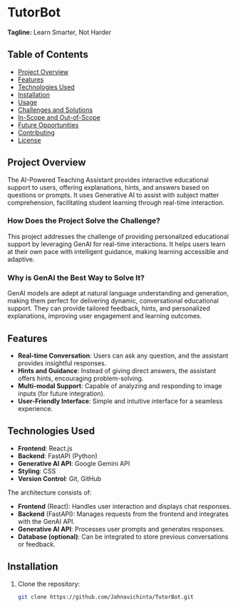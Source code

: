 # TutorBot
**Tagline:** Learn Smarter, Not Harder

## Table of Contents
- [Project Overview](#project-overview)
- [Features](#features)
- [Technologies Used](#technologies-used)
- [Installation](#installation)
- [Usage](#usage)
- [Challenges and Solutions](#challenges-and-solutions)
- [In-Scope and Out-of-Scope](#in-scope-and-out-of-scope)
- [Future Opportunities](#future-opportunities)
- [Contributing](#contributing)
- [License](#license)

## Project Overview
The AI-Powered Teaching Assistant provides interactive educational support to users, offering explanations, hints, and answers based on questions or prompts. It uses Generative AI to assist with subject matter comprehension, facilitating student learning through real-time interaction.

### How Does the Project Solve the Challenge?
This project addresses the challenge of providing personalized educational support by leveraging GenAI for real-time interactions. It helps users learn at their own pace with intelligent guidance, making learning accessible and adaptive.

### Why is GenAI the Best Way to Solve It?
GenAI models are adept at natural language understanding and generation, making them perfect for delivering dynamic, conversational educational support. They can provide tailored feedback, hints, and personalized explanations, improving user engagement and learning outcomes.

## Features
- **Real-time Conversation**: Users can ask any question, and the assistant provides insightful responses.
- **Hints and Guidance**: Instead of giving direct answers, the assistant offers hints, encouraging problem-solving.
- **Multi-modal Support**: Capable of analyzing and responding to image inputs (for future integration).
- **User-Friendly Interface**: Simple and intuitive interface for a seamless experience.

## Technologies Used
- **Frontend**: React.js
- **Backend**: FastAPI (Python)
- **Generative AI API**: Google Gemini API
- **Styling**: CSS
- **Version Control**: Git, GitHub

The architecture consists of:
- **Frontend** (React): Handles user interaction and displays chat responses.
- **Backend** (FastAPI): Manages requests from the frontend and integrates with the GenAI API.
- **Generative AI API**: Processes user prompts and generates responses.
- **Database (optional)**: Can be integrated to store previous conversations or feedback.

## Installation
1. Clone the repository:
   ```bash
   git clone https://github.com/Jahnavichinta/TutorBot.git
